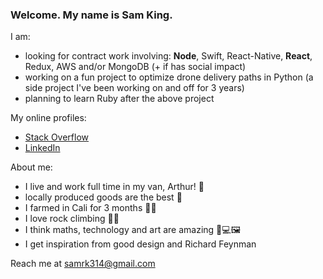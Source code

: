 ### Welcome. My name is Sam King.

I am:
- looking for contract work involving: <b>Node</b>, Swift, React-Native, <b>React</b>, Redux, AWS and/or MongoDB (+ if has social impact)
- working on a fun project to optimize drone delivery paths in Python (a side project I've been working on and off for 3 years)
- planning to learn Ruby after the above project

My online profiles:
- <a href="https://stackoverflow.com/users/9816373/sam-king">Stack Overflow</a>
- <a href="https://www.linkedin.com/in/samuel-king-862898134/">LinkedIn</a>

About me:
- I live and work full time in my van, Arthur! 🚐
- locally produced goods are the best 🥬
- I farmed in Cali for 3 months 👨‍🌾
- I love rock climbing 🧗‍♂️
- I think maths, technology and art are amazing 🧮💻🖼
- I get inspiration from good design and Richard Feynman

Reach me at samrk314@gmail.com
